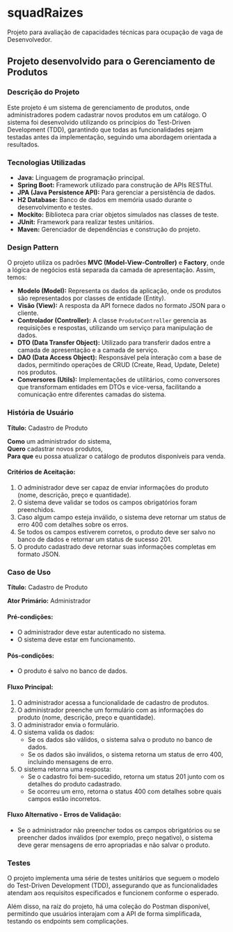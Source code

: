 # squadRaizes

Projeto para avaliação de capacidades técnicas para ocupação de vaga de Desenvolvedor.

## Projeto desenvolvido para o Gerenciamento de Produtos

### Descrição do Projeto
Este projeto é um sistema de gerenciamento de produtos, onde administradores podem cadastrar novos produtos em um catálogo. O sistema foi desenvolvido utilizando os princípios do Test-Driven Development (TDD), garantindo que todas as funcionalidades sejam testadas antes da implementação, seguindo uma abordagem orientada a resultados.

### Tecnologias Utilizadas
- **Java:** Linguagem de programação principal.
- **Spring Boot:** Framework utilizado para construção de APIs RESTful.
- **JPA (Java Persistence API):** Para gerenciar a persistência de dados.
- **H2 Database:** Banco de dados em memória usado durante o desenvolvimento e testes.
- **Mockito:** Biblioteca para criar objetos simulados nas classes de teste.
- **JUnit:** Framework para realizar testes unitários.
- **Maven:** Gerenciador de dependências e construção do projeto.

### Design Pattern
O projeto utiliza os padrões **MVC (Model-View-Controller)** e **Factory**, onde a lógica de negócios está separada da camada de apresentação. Assim, temos:

- **Modelo (Model):** Representa os dados da aplicação, onde os produtos são representados por classes de entidade (Entity).
- **Visão (View):** A resposta da API fornece dados no formato JSON para o cliente.
- **Controlador (Controller):** A classe `ProdutoController` gerencia as requisições e respostas, utilizando um serviço para manipulação de dados.
- **DTO (Data Transfer Object):** Utilizado para transferir dados entre a camada de apresentação e a camada de serviço.
- **DAO (Data Access Object):** Responsável pela interação com a base de dados, permitindo operações de CRUD (Create, Read, Update, Delete) nos produtos.
- **Conversores (Utils):** Implementações de utilitários, como conversores que transformam entidades em DTOs e vice-versa, facilitando a comunicação entre diferentes camadas do sistema.

### História de Usuário
**Título:** Cadastro de Produto

**Como** um administrador do sistema,  
**Quero** cadastrar novos produtos,  
**Para que** eu possa atualizar o catálogo de produtos disponíveis para venda.

#### Critérios de Aceitação:
1. O administrador deve ser capaz de enviar informações do produto (nome, descrição, preço e quantidade).
2. O sistema deve validar se todos os campos obrigatórios foram preenchidos.
3. Caso algum campo esteja inválido, o sistema deve retornar um status de erro 400 com detalhes sobre os erros.
4. Se todos os campos estiverem corretos, o produto deve ser salvo no banco de dados e retornar um status de sucesso 201.
5. O produto cadastrado deve retornar suas informações completas em formato JSON.

### Caso de Uso
**Título:** Cadastro de Produto

**Ator Primário:** Administrador

#### Pré-condições:
- O administrador deve estar autenticado no sistema.
- O sistema deve estar em funcionamento.

#### Pós-condições:
- O produto é salvo no banco de dados.

#### Fluxo Principal:
1. O administrador acessa a funcionalidade de cadastro de produtos.
2. O administrador preenche um formulário com as informações do produto (nome, descrição, preço e quantidade).
3. O administrador envia o formulário.
4. O sistema valida os dados:
   - Se os dados são válidos, o sistema salva o produto no banco de dados.
   - Se os dados são inválidos, o sistema retorna um status de erro 400, incluindo mensagens de erro.
5. O sistema retorna uma resposta:
   - Se o cadastro foi bem-sucedido, retorna um status 201 junto com os detalhes do produto cadastrado.
   - Se ocorreu um erro, retorna o status 400 com detalhes sobre quais campos estão incorretos.

#### Fluxo Alternativo - Erros de Validação:
- Se o administrador não preencher todos os campos obrigatórios ou se preencher dados inválidos (por exemplo, preço negativo), o sistema deve gerar mensagens de erro apropriadas e não salvar o produto.

### Testes
O projeto implementa uma série de testes unitários que seguem o modelo do Test-Driven Development (TDD), assegurando que as funcionalidades atendam aos requisitos especificados e funcionem conforme o esperado.

Além disso, na raiz do projeto, há uma coleção do Postman disponível, permitindo que usuários interajam com a API de forma simplificada, testando os endpoints sem complicações.